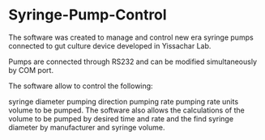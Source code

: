 # Syringe-Pump-Control
The software was created to manage and control new era syringe pumps connected to gut culture device developed in Yissachar Lab.

Pumps are connected through RS232 and can be modified simultaneously by COM port.

The software allow to control the following:

syringe diameter
pumping direction
pumping rate
pumping rate units
volume to be pumped.
The software also allows the calculations of the volume to be pumped by desired time and rate and the find syringe diameter by manufacturer and syringe volume.

